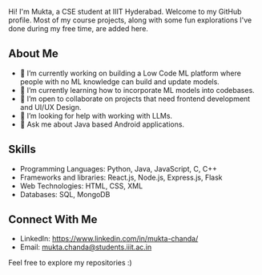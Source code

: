 Hi! I'm Mukta, a CSE student at IIIT Hyderabad. Welcome to my GitHub profile. Most of my course projects, along with some fun explorations I've done during my free time, are added here.

## About Me

- 🔭 I’m currently working on building a Low Code ML platform where people with no ML knowledge can build and update models.
- 🌱 I’m currently learning how to incorporate ML models into codebases.
- 👯 I’m open to collaborate on projects that need frontend development and UI/UX Design.
- 🤔 I’m looking for help with working with LLMs.
- 💬 Ask me about Java based Android applications.

## Skills
- Programming Languages: Python, Java, JavaScript, C, C++
- Frameworks and libraries: React.js, Node.js, Express.js, Flask
- Web Technologies: HTML, CSS, XML
- Databases: SQL, MongoDB

## Connect With Me
- LinkedIn: https://www.linkedin.com/in/mukta-chanda/
- Email: mukta.chanda@students.iiit.ac.in

Feel free to explore my repositories :)
